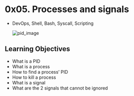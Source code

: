 # 0x05. Processes and signals
- DevOps, Shell, Bash, Syscall, Scripting

  ![pid_image](https://github.com/obithelight/alx-system_engineering-devops/assets/91734251/18e90770-55f5-4018-92cc-c5fc10cae92a)


## Learning Objectives

- What is a PID
- What is a process
- How to find a process’ PID
- How to kill a process
- What is a signal
- What are the 2 signals that cannot be ignored
